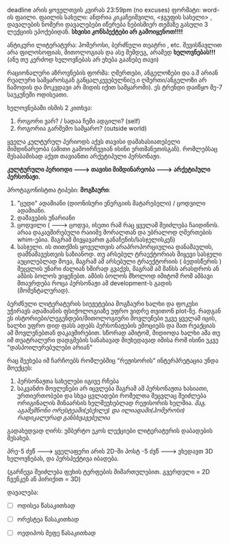 
deadline არის ყოველთვის კვირას 23:59pm (no excuses)
ფორმატი: word-ის ფაილი.
ფაილის სახელი: ანდრია კიკაჩეიშვილი, <ჯგუფის სახელი> , დავალების ნომერი
დავალებები იწერება ნებისმიერ თემაზე გასული 3 ლექციის ეპოქებიდან.
**სხვისი კონსპექტები არ გამოიყენოთ!!!!**


ანტიკური ლიტერატურა: ჰომეროსი, ბერძნული თეატრი , etc.
შევისწავლით არა ფილოსოფიას, მითოლოგიას და ასე შემდეგ, არამედ
**ხელოვნებას!!!** 
(ანუ თუ კერძოდ ხელოვნებას არ ეხება გაანებე თავი)

რაციონალური აზროვნების ფორმა: ღმერთები, ანგელოზები და ა.შ არიან რეალური სამყაროსგან განცალკევებულნი(ე.ი ღმერთი/ანგელოზი არ ჩამოდის და მოკვდავი არ მიდის იქით სამყაროში). ეს ტრენდი დაიწყო მე-7 საუკუნეში ოდისეათი.

ხელოვნებაში ისმის 2 კითხვა:
1. როგორი ვარ? / სადაა ჩემი ადგილი? (self)
2. როგორია გარშემო სამყარო? (outside world)

ყველა კულტურულ პერიოდს აქვს თავისი დამახასიათებელი მიმდინარეობა (ამითი გამოირჩევიან ისინი ერთმანეთისგან). რომლებსაც შესაბამისად აქვთ თავიანთი არქეტიპული პერსონაჟი.

**კულტურული პერიოდი ---> თავისი მიმდინარეობა ---> არქეტიპული პერსონაჟი.**

პროტაგონისტთა ტიპები:
**მოგზაური**:
1. "ცუდი" ადამიანი (დიონისური ენერგიის მატარებელი) / ცოდვილი ადამიანი.
2. დაშავების უნარიანი
3. ცოდვილი ( ---> ცოდვა, ისეთი რამ რაც ყველამ შეიძლება ჩაიდინოს. არაა დაკავშირებული რაიიმე მორალთან და უბრალოდ ღმერთების whim-ებია. მაგრამ მივყავართ განაჩენის/სასჯელისკენ)
4. სასჯელი. ის თითქმის ყოველთვის არაპროპორციულია დანაშაულის, დამნაშავესთვის საზიანოდ. თუ არსებულ ტრაექტორიას მიყევი სასჯელი აუცილებლად მოვა, მაგრამ ამ არსებული ტრაექტორიის ( ბედისწერის ) შეცვლის უნარი ძალიან ხშირად გვაქვს, მაგრამ ამ შანსს არასდროს ან ამბის ბოლოს ვიყენებთ. ამბის ბოლოს მხოლოდ იმიტომ რომ ამბავი მთავრდება როცა პერსონაჟი ამ development-ს გადის (მომენტალურად).

ბერძნული ლიტერატურის სიუჟეტებია მოგზაური ხალხი და ფოკუსი უჭირავს ადამიანის ფსიქოლოგიაზე უფრო ვიდრე თვითონ plot-ზე.
რადგან ეს ისტორიები/ლეგენდები/მითოლოგიური მოვლენები უკვე ყველამ იცის, ხალხი უფრო დიდ ფასს ადებს პერსონაჟების ემოციებს და მათ რეაქციას ამ მოვლენებთან დაკავშირებით. 
სწორად ამიტომ, მიდიოდა ხალხი ამა თუ იმ თეატრალური დადგმების სანახავად მიუხედავად იმისა რომ ისინი უკვე "დასპოილერებულები არიან"

რაც შეეხება იმ ჩარჩოებს რომლებშიც "რეჟისორის" ინტერპრეტაცია უნდა მოექცეს:
1. პერსონაჟთა სახელები იგივე რჩება
2. საკვანძო მოვლენები არ იცვლება
მაგრამ ამ პერსონაჟთა ხასიათი, ურთიერთობები და სხვა ცვლადები რომელთა შეცვლაც შეიძლება ორიგინალის შინაარსის ხელშეუხებლად რეჟისორის ხელშია.
*მაგ. აგამემნონი ორესტეაში(ესქილე) და ილიადაში(ჰომეროსი) რადიკალურად განსხვავებულია*

გადახედვად ღირს: უმბერტო ეკოს ლექციები ლიტერატურის დაბადების შესახებ.

პრე-5 ძვწ ---> ყველაფერი არის 2D-ში
პოსტ -5 ძვწ ---> ვხედავთ 3D ხელოვნებას, და პერსპექტივა იბადება.

(გარჩევა შეიძლება ფეხის ტერფების მიმართულებით. გვერდული = 2D  ჩვენკენ ან პირიქით = 3D)


დავალება:
- [ ] ოდისეა წასაკითხად
- [ ] ორესტეა წასაკითხად
- [ ] ოედიპოს მეფე წასაკითხად


